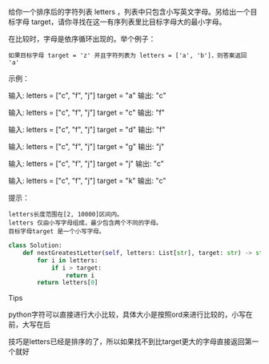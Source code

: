 给你一个排序后的字符列表 letters ，列表中只包含小写英文字母。另给出一个目标字母 target，请你寻找在这一有序列表里比目标字母大的最小字母。

在比较时，字母是依序循环出现的。举个例子：

    如果目标字母 target = 'z' 并且字符列表为 letters = ['a', 'b']，则答案返回 'a'

 


示例：

输入:
letters = ["c", "f", "j"]
target = "a"
输出: "c"

输入:
letters = ["c", "f", "j"]
target = "c"
输出: "f"

输入:
letters = ["c", "f", "j"]
target = "d"
输出: "f"

输入:
letters = ["c", "f", "j"]
target = "g"
输出: "j"

输入:
letters = ["c", "f", "j"]
target = "j"
输出: "c"

输入:
letters = ["c", "f", "j"]
target = "k"
输出: "c"

 

提示：

    letters长度范围在[2, 10000]区间内。
    letters 仅由小写字母组成，最少包含两个不同的字母。
    目标字母target 是一个小写字母。



```python
class Solution:
    def nextGreatestLetter(self, letters: List[str], target: str) -> str:
        for i in letters:
            if i > target:
                return i 
        return letters[0]
```



Tips

python字符可以直接进行大小比较，具体大小是按照ord来进行比较的，小写在前，大写在后

技巧是letters已经是排序的了，所以如果找不到比target更大的字母直接返回第一个就好